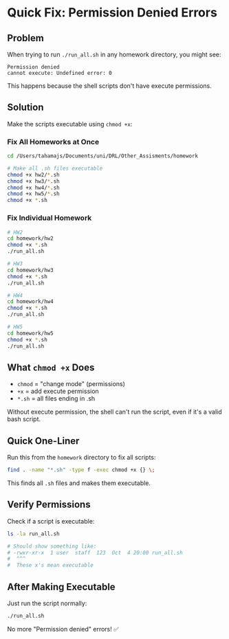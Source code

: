 # Quick Fix: Permission Denied Errors

## Problem
When trying to run `./run_all.sh` in any homework directory, you might see:

```
Permission denied
cannot execute: Undefined error: 0
```

This happens because the shell scripts don't have execute permissions.

## Solution

Make the scripts executable using `chmod +x`:

### Fix All Homeworks at Once

```bash
cd /Users/tahamajs/Documents/uni/DRL/Other_Assisments/homework

# Make all .sh files executable
chmod +x hw2/*.sh
chmod +x hw3/*.sh
chmod +x hw4/*.sh
chmod +x hw5/*.sh
chmod +x *.sh
```

### Fix Individual Homework

```bash
# HW2
cd homework/hw2
chmod +x *.sh
./run_all.sh

# HW3
cd homework/hw3
chmod +x *.sh
./run_all.sh

# HW4
cd homework/hw4
chmod +x *.sh
./run_all.sh

# HW5
cd homework/hw5
chmod +x *.sh
./run_all.sh
```

## What `chmod +x` Does

- `chmod` = "change mode" (permissions)
- `+x` = add execute permission
- `*.sh` = all files ending in .sh

Without execute permission, the shell can't run the script, even if it's a valid bash script.

## Quick One-Liner

Run this from the `homework` directory to fix all scripts:

```bash
find . -name "*.sh" -type f -exec chmod +x {} \;
```

This finds all `.sh` files and makes them executable.

## Verify Permissions

Check if a script is executable:

```bash
ls -la run_all.sh

# Should show something like:
# -rwxr-xr-x  1 user  staff  123  Oct  4 20:00 run_all.sh
#  ^^^
#  These x's mean executable
```

## After Making Executable

Just run the script normally:

```bash
./run_all.sh
```

No more "Permission denied" errors! ✅
